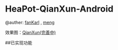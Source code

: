 # HeaPot-QianXun-Android

@auther: [fanKarl](https://github.com/fanKarl) , [meng](https://github.com/xmysg)

效果图：[QianXun(完善中)](https://xd.adobe.com/view/fdf3443b-0f5f-493d-4a25-bdc06274565f/)

##已实现功能 


